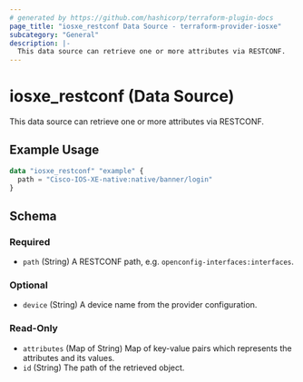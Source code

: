 ```yaml
---
# generated by https://github.com/hashicorp/terraform-plugin-docs
page_title: "iosxe_restconf Data Source - terraform-provider-iosxe"
subcategory: "General"
description: |-
  This data source can retrieve one or more attributes via RESTCONF.
---
```


# iosxe_restconf (Data Source)

This data source can retrieve one or more attributes via RESTCONF.

## Example Usage

```terraform
data "iosxe_restconf" "example" {
  path = "Cisco-IOS-XE-native:native/banner/login"
}
```

<!-- schema generated by tfplugindocs -->
## Schema

### Required

- `path` (String) A RESTCONF path, e.g. `openconfig-interfaces:interfaces`.

### Optional

- `device` (String) A device name from the provider configuration.

### Read-Only

- `attributes` (Map of String) Map of key-value pairs which represents the attributes and its values.
- `id` (String) The path of the retrieved object.
